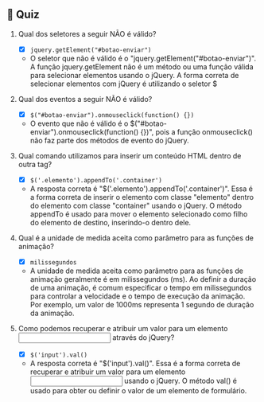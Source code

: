 ## 📝 Quiz

1. Qual dos seletores a seguir NÃO é válido?

   - [x] `jquery.getElement("#botao-enviar")`

   - O seletor que não é válido é o "jquery.getElement("#botao-enviar")". A função jquery.getElement não é um método ou uma função válida para selecionar elementos usando o jQuery. A forma correta de selecionar elementos com jQuery é utilizando o seletor $

2. Qual dos eventos a seguir NÃO é válido?

   - [x] `$("#botao-enviar").onmouseclick(function() {})`

   - O evento que não é válido é o $("#botao-enviar").onmouseclick(function() {})", pois a função onmouseclick() não faz parte dos métodos de evento do jQuery.

3. Qual comando utilizamos para inserir um conteúdo HTML dentro de outra tag?

   - [x] `$('.elemento').appendTo('.container')`

   - A resposta correta é "$('.elemento').appendTo('.container')". Essa é a forma correta de inserir o elemento com classe "elemento" dentro do elemento com classe "container" usando o jQuery. O método appendTo é usado para mover o elemento selecionado como filho do elemento de destino, inserindo-o dentro dele.

4. Qual é a unidade de medida aceita como parâmetro para as funções de animação?

   - [x] `milissegundos`

   - A unidade de medida aceita como parâmetro para as funções de animação geralmente é em milissegundos (ms). Ao definir a duração de uma animação, é comum especificar o tempo em milissegundos para controlar a velocidade e o tempo de execução da animação. Por exemplo, um valor de 1000ms representa 1 segundo de duração da animação.

5. Como podemos recuperar e atribuir um valor para um elemento <input> através do jQuery?

   - [x] `$('input').val()`

   - A resposta correta é "$('input').val()". Essa é a forma correta de recuperar e atribuir um valor para um elemento <input> usando o jQuery. O método val() é usado para obter ou definir o valor de um elemento de formulário.

